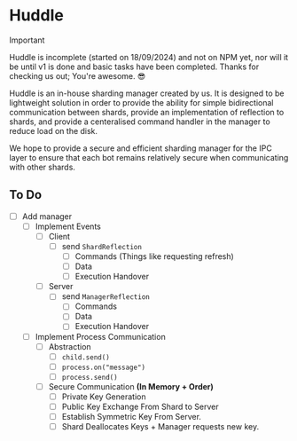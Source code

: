 # Huddle

> [!IMPORTANT]
> Huddle is incomplete (started on 18/09/2024) and not on NPM yet, nor will it be until v1 is done and basic tasks have been completed. Thanks for checking us out; You're awesome. 😎

Huddle is an in-house sharding manager created by us. It is designed to be lightweight solution in order to provide the ability for simple bidirectional communication between shards, provide an implementation of reflection to shards, and provide a centeralised command handler in the manager to reduce load on the disk.

We hope to provide a secure and efficient sharding manager for the IPC layer to ensure that each bot remains relatively secure when communicating with other shards. 

## To Do

- [ ] Add manager
  - [ ] Implement Events
    - [ ] Client
      - [ ] send `ShardReflection`
        - [ ] Commands (Things like requesting refresh)
        - [ ] Data
        - [ ] Execution Handover
    - [ ] Server
      - [ ] send `ManagerReflection`
        - [ ] Commands
        - [ ] Data
        - [ ] Execution Handover
  - [ ] Implement Process Communication
    - [ ] Abstraction
      - [ ] `child.send()`
      - [ ] `process.on("message")`
      - [ ] `process.send()`
    - [ ] Secure Communication **(In Memory + Order)**
      - [ ] Private Key Generation
      - [ ] Public Key Exchange From Shard to Server
      - [ ] Establish Symmetric Key From Server.
      - [ ] Shard Deallocates Keys + Manager requests new key.
